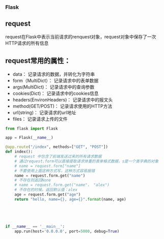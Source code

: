 ### Flask
## request
request在Flask中表示当前请求的renquest对象，request对象中保存了一次HTTP请求的所有信息

## request常用的属性：
- data： 记录请求的数据，并转化为字符串
- form（MultiDict）： 记录请求中的表单数据
- args(MultiDict)： 记录请求中的查询参数
- cookies(Dict)： 记录请求中的cookies信息
- headers(EnvironHeaders)： 记录请求中的报文头
- method(GET/POST)： 记录请求使用的HTTP方法
- url(string)： 记录请求的url地址
- files： 记录请求上传的文件

```python
from flask import Flask

app = Flask(__name__)

@app.route("/index", methods=["GET", "POST"])
def index():
    # request 中包含了前端发送过来的所有请求数据
    # 通过request.form可以直接提取请求体重的表单格式数据，s是一个类字典的对象
    # name = request.form["name"]
    # 不要使用上面这种方式写，这种方式容易报错
    name = request.form.get("name")
    # 不存在则返回None
    # name = request.form.get("name"， "alex")
    # 不存在的时候，返回默认值：alex
    age = request.form.get("age")
    return "hello, name={}, age={}".format(name, age)





if __name__ == '__main__':
    app.run(host='0.0.0.0', port=5000, debug=True)
```
